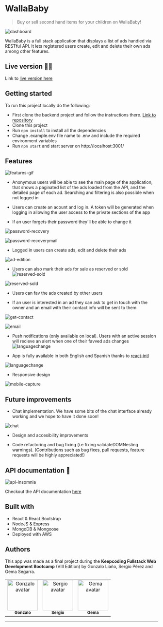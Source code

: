 # WallaBaby 

> Buy or sell second hand items for your children on WallaBaby! 

![dashboard](https://github.com/wallaclone/wallababy-front/blob/develop/readme-imgs/dashboard.png)


WallaBaby is a full stack application that displays a list of ads handled via RESTful API. It lets registered users create, edit and delete their own ads among other features. 


## Live version 🚀🚀

Link to [live version here](http://15.236.20.68/dashboard)

## Getting started 

To run this project locally do the following:

- First clone the backend project and follow the instructions there. [Link to repository](https://github.com/wallaclone/Wallaclone-back)
- Clone this project
- Run ```npm install``` to install all the dependencies
- Change .example.env file name to .env and include the required environment variables
- Run ```npm start``` and start server on http://localhost:3001/ 


## Features

![features-gif](https://github.com/wallaclone/Wallababy-front/blob/develop/readme-imgs/use-example.gif)

- Anonymous users will be able to see the main page of the application, that shows a paginated list of the ads loaded from the API, and the detailed page of each ad. Searching and filtering is also possible when not logged in

- Users can create an acount and log in. A token will be generated when logging in allowing the user access to the private sections of the app

- If an user forgets their password they'll be able to change it 

![password-recovery](https://github.com/wallaclone/Wallababy-front/blob/develop/readme-imgs/password-recoverypage.png)

![password-recoverymail](https://github.com/wallaclone/Wallababy-front/blob/develop/readme-imgs/password-recoverymail.png)


- Logged in users can create ads, edit and delete their ads 

![ad-edition](https://github.com/wallaclone/Wallababy-front/blob/develop/readme-imgs/edit-ad.gif)


- Users can also mark their ads for sale as reserved or sold
![reserved-sold](https://github.com/wallaclone/Wallababy-front/blob/develop/readme-imgs/reserved-sold2.png)

![reserved-sold](https://github.com/wallaclone/Wallababy-front/blob/develop/readme-imgs/reserved-sold.png)


- Users can fav the ads created by other users 

- If an user is interested in an ad they can ask to get in touch with the owner and an email with their contact info will be sent to them

![get-contact](https://github.com/wallaclone/Wallababy-front/blob/develop/readme-imgs/contact.png)

![email](https://github.com/wallaclone/Wallababy-front/blob/develop/readme-imgs/contactmail.png)

- Push notifications (only available on local). Users with an active session will recieve an alert when one of their favved ads changes
![languagechange](https://github.com/wallaclone/Wallababy-front/blob/develop/readme-imgs/notifications.gif)

- App is fully available in both English and Spanish thanks to [react-intl](https://formatjs.io/docs/react-intl/components/)

![languagechange](https://github.com/wallaclone/Wallababy-front/blob/develop/readme-imgs/language.gif)


- Responsive design

![mobile-capture](https://github.com/wallaclone/Wallababy-front/blob/develop/readme-imgs/responsive.png)

## Future improvements

- Chat implementation. We have some bits of the chat interface already working and we hope to have it done soon!

![chat](https://github.com/wallaclone/Wallababy-front/blob/develop/readme-imgs/chat.gif)


- Design and accesibility improvements

- Code refactoring and bug fixing (i.e fixing validateDOMNesting warnings). (Contributions such as bug fixes, pull requests, feature requests will be highly appreciated!)

## API documentation  📖
![api-insomnia](https://github.com/wallaclone/Wallababy-front/blob/develop/readme-imgs/apidocu.png)

Checkout the API documentation [here](http://instinctive-tub.surge.sh/)

## Built with 

- React & React Bootstrap
- NodeJS & Express
- MongoDB & Mongoose
- Deployed with AWS

## Authors 

This app was made as a final project during the **Keepcoding Fullstack Web Development Bootcamp** (VIII Edition) by Gonzalo Liaño, Sergio Pérez and Gema Segarra.

<table>
<tr><td align="center"><a href="https://github.com/Gon99"><img src="https://avatars0.githubusercontent.com/u/43567070?v=4" width="100px;" alt="Gonzalo avatar"/><br/><sub><b>Gonzalo</b></sub></a><br/><a href="https://github.com/Gon99"></a>
<td align="center"><a href="https://github.com/SergyPC"><img src="https://avatars2.githubusercontent.com/u/57828810?v=4" width="100px;" alt="Sergio avatar"/><br/><sub><b>Sergio</b></sub></a><br/><a href="https://github.com/SergyPC">
<td align="center"><a href="https://github.com/gemasegarra"><img src="https://avatars2.githubusercontent.com/u/40056297?v=4" width="100px;" alt="Gema avatar"/><br/><sub><b>Gema</b></sub></a><br/><a href="https://github.com/gemasegarra"></a>
</a>
</table>


---
